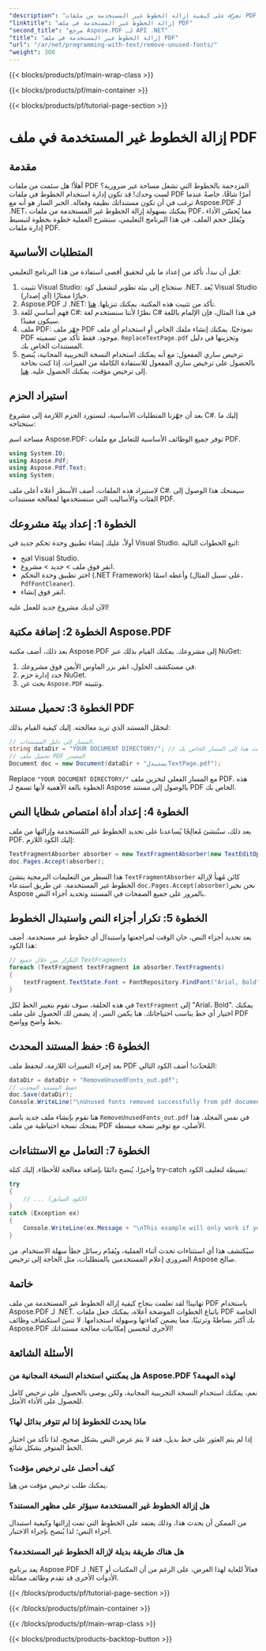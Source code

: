 ```yaml
---
"description": "تعرّف على كيفية إزالة الخطوط غير المستخدمة من ملفات PDF بسهولة باستخدام Aspose.PDF لـ .NET. حسّن الأداء وقلل حجم الملف."
"linktitle": "إزالة الخطوط غير المستخدمة في ملف PDF"
"second_title": "مرجع Aspose.PDF لـ API .NET"
"title": "إزالة الخطوط غير المستخدمة في ملف PDF"
"url": "/ar/net/programming-with-text/remove-unused-fonts/"
"weight": 300
---
```


{{< blocks/products/pf/main-wrap-class >}}

{{< blocks/products/pf/main-container >}}

{{< blocks/products/pf/tutorial-page-section >}}

# إزالة الخطوط غير المستخدمة في ملف PDF

## مقدمة

أهلاً! هل سئمت من ملفات PDF المزدحمة بالخطوط التي تشغل مساحة غير ضرورية؟ لست وحدك! قد تكون إدارة استخدام الخطوط في ملفات PDF أمرًا شاقًا، خاصةً عندما ترغب في أن تكون مستنداتك نظيفة وفعالة. الخبر السار هو أنه مع Aspose.PDF لـ .NET، يمكنك بسهولة إزالة الخطوط غير المستخدمة من ملفات PDF، مما يُحسّن الأداء ويُقلل حجم الملف. في هذا البرنامج التعليمي، سنشرح العملية خطوة بخطوة لتبسيط إدارة ملفات PDF.

## المتطلبات الأساسية

قبل أن نبدأ، تأكد من إعداد ما يلي لتحقيق أقصى استفادة من هذا البرنامج التعليمي:

1. تثبيت Visual Studio: ستحتاج إلى بيئة تطوير لتشغيل كود .NET. يُعد Visual Studio (أي إصدار) خيارًا ممتازًا.
2. Aspose.PDF لـ .NET: تأكد من تثبيت هذه المكتبة. يمكنك تنزيلها. [هنا](https://releases.aspose.com/pdf/net/).
3. فهم أساسي للغة C#: نظرًا لأننا سنستخدم لغة C# في هذا المثال، فإن الإلمام باللغة سيكون مفيدًا.
4. ملف PDF: جهّز ملف PDF نموذجيًا. يمكنك إنشاء ملفك الخاص أو استخدام أي ملف PDF موجود. فقط تأكد من تسميته. `ReplaceTextPage.pdf` وتخزينها في دليل المستندات الخاص بك.
5. ترخيص ساري المفعول: مع أنه يمكنك استخدام النسخة التجريبية المجانية، يُنصح بالحصول على ترخيص ساري المفعول للاستفادة الكاملة من الميزات. إذا كنت بحاجة إلى ترخيص مؤقت، يمكنك الحصول عليه. [هنا](https://purchase.aspose.com/temporary-license/).

## استيراد الحزم

بعد أن جهّزنا المتطلبات الأساسية، لنستورد الحزم اللازمة إلى مشروع C#. إليك ما ستحتاجه:

مساحة اسم Aspose.PDF: توفر جميع الوظائف الأساسية للتعامل مع ملفات PDF.

```csharp
using System.IO;
using Aspose.Pdf;
using Aspose.Pdf.Text;
using System;
```

لاستيراد هذه الملفات، أضف الأسطر أعلاه أعلى ملف C#. سيمنحك هذا الوصول إلى الفئات والأساليب التي سنستخدمها لمعالجة مستندات PDF.

## الخطوة 1: إعداد بيئة مشروعك

أولاً، عليك إنشاء تطبيق وحدة تحكم جديد في Visual Studio. اتبع الخطوات التالية:

- افتح Visual Studio.
- انقر فوق ملف > جديد > مشروع.
- اختر تطبيق وحدة التحكم (.NET Framework) وأعطه اسمًا (على سبيل المثال، `PdfFontCleaner`).
- انقر فوق إنشاء.

الآن لديك مشروع جديد للعمل عليه!

## الخطوة 2: إضافة مكتبة Aspose.PDF

بعد ذلك، أضف مكتبة Aspose.PDF إلى مشروعك. يمكنك القيام بذلك عبر NuGet:

1. في مستكشف الحلول، انقر بزر الماوس الأيمن فوق مشروعك.
2. حدد إدارة حزم NuGet.
3. بحث عن `Aspose.PDF` وتثبيته.

## الخطوة 3: تحميل مستند PDF

لنحمّل المستند الذي تريد معالجته. إليك كيفية القيام بذلك:

```csharp
// المسار إلى دليل المستندات.
string dataDir = "YOUR DOCUMENT DIRECTORY/"; // قم بتحديث هذا إلى المسار الخاص بك
// تحميل ملف PDF المصدر
Document doc = new Document(dataDir + "يستبدلTextPage.pdf");
```

Replace `"YOUR DOCUMENT DIRECTORY/"` مع المسار الفعلي لتخزين ملف PDF. هذه الخطوة بالغة الأهمية لأنها تسمح لـ Aspose بالوصول إلى مستند PDF الخاص بك. 

## الخطوة 4: إعداد أداة امتصاص شظايا النص

بعد ذلك، سنُنشئ مُعالِجًا يُساعدنا على تحديد الخطوط غير المُستخدمة وإزالتها من ملف PDF. إليك الكود اللازم:

```csharp
TextFragmentAbsorber absorber = new TextFragmentAbsorber(new TextEditOptions(TextEditOptions.FontReplace.RemoveUnusedFonts));
doc.Pages.Accept(absorber);
```

هذا السطر من التعليمات البرمجية ينشئ `TextFragmentAbsorber` كائن مُهيأ لإزالة الخطوط غير المستخدمة. عن طريق استدعاء `doc.Pages.Accept(absorber)`نحن نخبر Aspose بالمرور على جميع الصفحات في المستند وتحديد أجزاء النص.

## الخطوة 5: تكرار أجزاء النص واستبدال الخطوط

بعد تحديد أجزاء النص، حان الوقت لمراجعتها واستبدال أي خطوط غير مستخدمة. أضف هذا الكود:

```csharp
// التكرار من خلال جميع TextFragments
foreach (TextFragment textFragment in absorber.TextFragments)
{
    textFragment.TextState.Font = FontRepository.FindFont("Arial, Bold");
}
```

في هذه الحلقة، سوف تقوم بتغيير الخط لكل `TextFragment` إلى "Arial، Bold". يمكنك اختيار أي خط يناسب احتياجاتك. هنا يكمن السر، إذ يضمن لك الحصول على ملف PDF بخط واضح وواضح.

## الخطوة 6: حفظ المستند المحدث

بعد إجراء التغييرات اللازمة، لنحفظ ملف PDF المُحدّث! أضف الكود التالي:

```csharp
dataDir = dataDir + "RemoveUnusedFonts_out.pdf";
// حفظ المستند المحدث
doc.Save(dataDir);
Console.WriteLine("\nUnused fonts removed successfully from pdf document.\nFile saved at " + dataDir);
```

هنا نقوم بإنشاء ملف جديد باسم `RemoveUnusedFonts_out.pdf` في نفس المجلد. هذا يمنحك نسخة احتياطية من ملف PDF الأصلي، مع توفير نسخة مبسطة.

## الخطوة 7: التعامل مع الاستثناءات

وأخيرًا، يُنصح دائمًا بإضافة معالجة للأخطاء. إليك كتلة try-catch بسيطة لتغليف الكود:

```csharp
try
{
    // ... (الكود السابق)
}
catch (Exception ex)
{
    Console.WriteLine(ex.Message + "\nThis example will only work if you apply a valid Aspose License. You can purchase full license or get 30-day temporary license from https://buy.aspose.com.");
}
```

سيُكتشف هذا أي استثناءات تحدث أثناء العملية، ويُقدّم رسائل خطأ سهلة الاستخدام. من الضروري إعلام المستخدمين بالمتطلبات، مثل الحاجة إلى ترخيص Aspose صالح.

## خاتمة

تهانينا! لقد تعلمت بنجاح كيفية إزالة الخطوط غير المستخدمة من ملف PDF باستخدام Aspose.PDF لـ .NET. باتباع الخطوات الموضحة أعلاه، يمكنك جعل ملفات PDF الخاصة بك أكثر بساطةً وترتيبًا، مما يضمن كفاءتها وسهولة استخدامها. لا تنسَ استكشاف وظائف Aspose.PDF الأخرى لتحسين إمكانيات معالجة مستنداتك!

## الأسئلة الشائعة

### هل يمكنني استخدام النسخة المجانية من Aspose.PDF لهذه المهمة؟
نعم، يمكنك استخدام النسخة التجريبية المجانية، ولكن يوصى بالحصول على ترخيص كامل للحصول على الأداء الأمثل.

### ماذا يحدث للخطوط إذا لم تتوفر بدائل لها؟
إذا لم يتم العثور على خط بديل، فقد لا يتم عرض النص بشكل صحيح، لذا تأكد من اختيار الخط المتوفر بشكل شائع.

### كيف أحصل على ترخيص مؤقت؟
يمكنك طلب ترخيص مؤقت من [هنا](https://purchase.aspose.com/temporary-license/).

### هل إزالة الخطوط غير المستخدمة سيؤثر على مظهر المستند؟
من الممكن أن يحدث هذا، وذلك يعتمد على الخطوط التي تمت إزالتها وكيفية استبدال أجزاء النص؛ لذا يُنصح بإجراء الاختبار.

### هل هناك طريقة بديلة لإزالة الخطوط غير المستخدمة؟
يعد برنامج Aspose.PDF لـ .NET فعالاً للغاية لهذا الغرض، على الرغم من أن المكتبات أو الأدوات الأخرى قد تقدم وظائف مماثلة.

{{< /blocks/products/pf/tutorial-page-section >}}

{{< /blocks/products/pf/main-container >}}

{{< /blocks/products/pf/main-wrap-class >}}

{{< blocks/products/products-backtop-button >}}